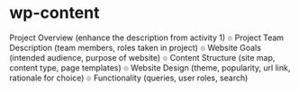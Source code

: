 # wp-content
Project Overview (enhance the description from activity 1)
๏ Project Team Description (team members, roles taken in project)
๏ Website Goals (intended audience, purpose of website)
๏ Content Structure (site map, content type, page templates)
๏ Website Design (theme, popularity, url link, rationale for choice)
๏ Functionality (queries, user roles, search)
